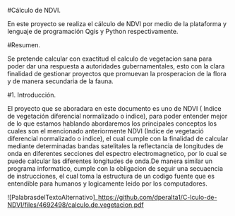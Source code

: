 #Cálculo de NDVI.

En este proyecto se realiza el cálculo de NDVI por medio de la plataforma y lenguaje de programación Qgis y Python respectivamente.

#Resumen.

Se pretende calcular con exactitud el calculo de vegetacion sana para poder dar una respuesta a autoridades gubernamentales, esto con la clara finalidad de gestionar proyectos que promuevan la prosperacion de la flora y de manera secundaria de la fauna.

#1. Introducción.

El proyecto que se aboradara en este documento  es uno de NDVI ( Indice de vegetación diferencial normalizado o indice), para poder entender mejor de lo que estamos hablando abordaremos los principales conceptos los cuales son el mencionado anteriormente NDVI (Indice de vegetació diferencial normalizado o indice), el cual cumple con la finalidad de calcular mediante determinadas bandas satelitales la reflectancia de longitudes de onda en diferentes secciones del espectro electromagnetico, por lo cual se puede calcular las diferentes longitudes de onda.De manera similar un programa informatico, cumple con la obligacion de seguir una secuaencia de instrucciones, el cual toma la estructura de un codigo fuente que es entendible para humanos y logicamente leido por los computadores. 

![PalabrasdelTextoAlternativo]_https://github.com/dperalta1/C-lculo-de-NDVI/files/4692498/calculo.de.vegetacion.pdf

